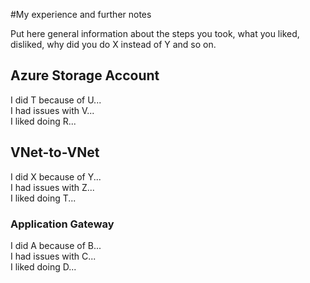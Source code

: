 #My experience and further notes

Put here general information about the steps you took, what you liked, disliked, why did you do X instead of Y and so on.

## Azure Storage Account

I did T because of U...
<br>I had issues with V...
<br>I liked doing R...

## VNet-to-VNet

I did X because of Y...
<br>I had issues with Z...
<br>I liked doing T...

### Application Gateway

I did A because of B...
<br>I had issues with C...
<br>I liked doing D...

